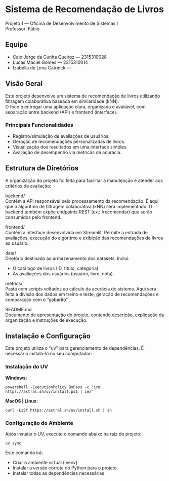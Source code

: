 # Sistema de Recomendação de Livros

Projeto 1 — Oficina de Desenvolvimento de Sistemas I  
Professor: Fábio

## Equipe
- Caio Jorge da Cunha Queiroz — 2315310028
- Lucas Maciel Gomes — 2315310014
- Izabella de Lima Catrinck —

## Visão Geral

Este projeto desenvolve um sistema de recomendação de livros utilizando filtragem colaborativa baseada em similaridade (kNN).  
O foco é entregar uma aplicação clara, organizada e avaliável, com separação entre backend (API) e frontend (interface).

### Principais Funcionalidades
- Registro/simulação de avaliações de usuários.
- Geração de recomendações personalizadas de livros.
- Visualização dos resultados em uma interface simples.
- Avaliação de desempenho via métricas de acurácia.

## Estrutura de Diretórios

A organização do projeto foi feita para facilitar a manutenção e atender aos critérios de avaliação:

backend/  
Contém a API responsável pelo processamento da recomendação.
É aqui que o algoritmo de filtragem colaborativa (kNN) será implementado.
O backend também expõe endpoints REST (ex.: /recomendar) que serão consumidos pelo frontend.

frontend/  
Contém a interface desenvolvida em Streamlit.
Permite a entrada de avaliações, execução do algoritmo e exibição das recomendações de livros ao usuário.

data/  
Diretório destinado ao armazenamento dos datasets.
Inclui:
- O catálogo de livros (ID, título, categoria).
- As avaliações dos usuários (usuário, livro, nota).

metrics/  
Pasta com scripts voltados ao cálculo da acurácia do sistema.
Aqui será feita a divisão dos dados em treino e teste, geração de recomendações e comparação com o “gabarito”.

README.md  
Documento de apresentação do projeto, contendo descrição, explicação da organização e instruções de execução.


## Instalação e Configuração

Este projeto utiliza o "uv" para gerenciamento de dependências. É necessário instalá-lo no seu computador:

### Instalação do UV

**Windows:**
```
powershell -ExecutionPolicy ByPass -c "irm https://astral.sh/uv/install.ps1 | iex"
``` 

**MacOS | Linux:**
```
curl -LsSf https://astral.sh/uv/install.sh | sh
``` 

### Configuração do Ambiente

Após instalar o UV, execute o comando abaixo na raiz do projeto:
```
uv sync
``` 

Este comando irá:
- Criar o ambiente virtual (.venv)
- Instalar a versão correta do Python para o projeto
- Instalar todas as dependências necessárias
